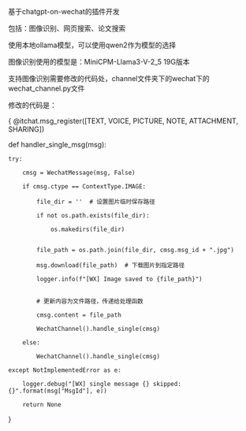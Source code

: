 基于chatgpt-on-wechat的插件开发

包括：图像识别、网页搜索、论文搜索

使用本地ollama模型，可以使用qwen2作为模型的选择

图像识别使用的模型是：MiniCPM-Llama3-V-2_5 19G版本

支持图像识别需要修改的代码处，channel文件夹下的wechat下的wechat_channel.py文件

修改的代码是：

{
@itchat.msg_register([TEXT, VOICE, PICTURE, NOTE, ATTACHMENT, SHARING])

def handler_single_msg(msg):

    try:
    
        cmsg = WechatMessage(msg, False)
        
        if cmsg.ctype == ContextType.IMAGE:
        
            file_dir = ''  # 设置图片临时保存路径
            
            if not os.path.exists(file_dir):
            
                os.makedirs(file_dir)


            file_path = os.path.join(file_dir, cmsg.msg_id + ".jpg")
            
            msg.download(file_path)  # 下载图片到指定路径
            
            logger.info(f"[WX] Image saved to {file_path}")
            

            # 更新内容为文件路径，传递给处理函数
            
            cmsg.content = file_path
            
            WechatChannel().handle_single(cmsg)
            
        else:

            WechatChannel().handle_single(cmsg)
            
    except NotImplementedError as e:
    
        logger.debug("[WX] single message {} skipped: {}".format(msg["MsgId"], e))
        
        return None
        
}
